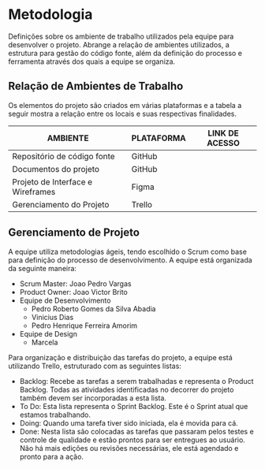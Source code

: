 # Metodologia
Definições sobre os ambiente de trabalho utilizados pela  equipe para desenvolver o projeto. Abrange a relação de ambientes utilizados, a estrutura para gestão do código fonte, além da definição do processo e ferramenta através dos quais a equipe se organiza.

## Relação de Ambientes de Trabalho
Os elementos do projeto são criados em várias plataformas e a tabela a seguir mostra a relação entre os locais e suas respectivas finalidades.

|AMBIENTE| PLATAFORMA | LINK DE ACESSO |
|--------------------|------------------------------------|----------------------------------------|
|Repositório de código fonte |GitHub |  |
|Documentos do projeto | GitHub |   |
|Projeto de Interface e Wireframes | Figma |   |
|Gerenciamento do Projeto |Trello  |   |

## Gerenciamento de Projeto

A equipe utiliza metodologias ágeis, tendo escolhido o Scrum como base para definição do processo de desenvolvimento.
A equipe está organizada da seguinte maneira:

* Scrum Master: Joao Pedro Vargas
* Product Owner: Joao Victor Brito
* Equipe de Desenvolvimento
    * Pedro Roberto Gomes da Silva Abadia
    * Vinicius Dias
    * Pedro Henrique Ferreira Amorim
* Equipe de Design
  * Marcela

Para organização e distribuição das tarefas do projeto, a equipe está utilizando Trello, estruturado com as seguintes listas: 

* Backlog: Recebe as tarefas a serem trabalhadas e representa o Product Backlog. Todas as atividades identificadas no decorrer do projeto também devem ser incorporadas a esta lista.
* To Do: Esta lista representa o Sprint Backlog. Este é o Sprint atual que estamos trabalhando.
* Doing: Quando uma tarefa tiver sido iniciada, ela é movida para cá.
* Done: Nesta lista são colocadas as tarefas que passaram pelos testes e controle de qualidade e estão prontos para ser entregues ao usuário. Não há mais edições ou revisões necessárias, ele está agendado e pronto para a ação.


